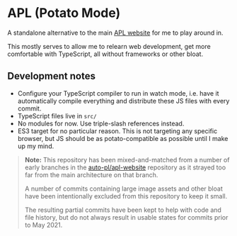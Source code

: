 # APL (Potato Mode)

A standalone alternative to the main [APL website](https://github.com/auto-pl/apl-website) for me to play around in.

This mostly serves to allow me to relearn web development, get more comfortable with TypeScript, all without frameworks or other bloat.

## Development notes

- Configure your TypeScript compiler to run in watch mode, i.e. have it automatically compile everything and distribute these JS files with every commit.
- TypeScript files live in `src/`
- No modules for now. Use triple-slash references instead.
- ES3 target for no particular reason. This is not targeting any specific browser, but JS should be as potato-compatible as possible until I make up my mind.

> **Note:** This repository has been mixed-and-matched from a number of early branches in the [auto-pl/apl-website](https://github.com/auto-pl/apl-website) repository as it strayed too far from the main architecture on that branch.
>
> A number of commits containing large image assets and other bloat have been intentionally excluded from this repository to keep it small.
>
> The resulting partial commits have been kept to help with code and file history, but do not always result in usable states for commits prior to May 2021.
